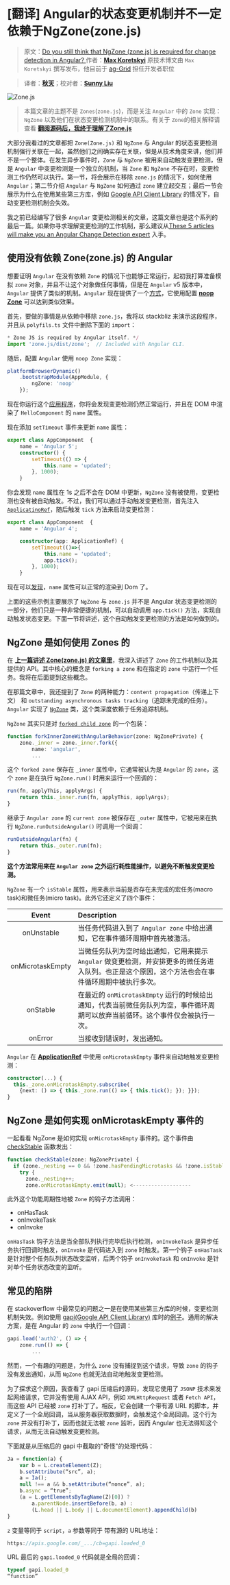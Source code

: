 # [翻译] Angular的状态变更机制并不一定依赖于NgZone(zone.js)

> 原文：[Do you still think that NgZone (zone.js) is required for change detection in Angular?
](https://blog.angularindepth.com/do-you-still-think-that-ngzone-zone-js-is-required-for-change-detection-in-angular-16f7a575afef)
> 作者：**[Max Koretskyi](http://twitter.com/maxim_koretskyi)**
> 原技术博文由 `Max Koretskyi` 撰写发布，他目前于 [ag-Grid](https://angular-grid.ag-grid.com/?utm_source=medium&utm_medium=blog&utm_campaign=angularcustom) 担任开发者职位

> 译者：**[秋天](https://github.com/jkhhuse)**；校对者：**[Sunny Liu](https://segmentfault.com/u/lx1036/articles)**

![Zone.js](../assets/angular-19/1.jpeg)

> 本篇文章的主题不是 `Zones`(`zone.js`)，而是关注 `Angular` 中的 `Zone` 实现：`NgZone` 以及他们在状态变更检测机制中的联系。有关于 `Zone`的相关解释请查看 **[翻阅源码后，我终于理解了Zone.js](15.[翻译]-翻阅源码后，我终于理解了Zone.js.md)**

大部分我看过的文章都把 `Zone(Zone.js)` 和 `NgZone` 与 Angular 的状态变更检测机制强行关联在一起，虽然他们之间确实存在关联，但是从技术角度来讲，他们并不是一个整体。在发生异步事件时，`Zone` 与 `NgZone` 被用来自动触发变更检测，但是 `Angular` 中变更检测是一个独立的机制，当 `Zone` 和 `NgZone` 不存在时，变更检测工作仍然可以执行。第一节，将会展示在移除 `zone.js` 的情况下，如何使用 `Angular`；第二节介绍 `Angular` 与 `NgZone` 如何通过 `zone` 建立起交互；最后一节会展示为什么在使用某些第三方库，例如 [Google API Client Library](https://developers.google.com/api-client-library/) 的情况下，自动变更检测机制会失效。

我之前已经编写了很多 `Angular` 变更检测相关的文章，这篇文章也是这个系列的最后一篇。如果你寻求理解变更检测的工作机制，那么建议从[These 5 articles will make you an Angular Change Detection expert](https://blog.angularindepth.com/these-5-articles-will-make-you-an-angular-change-detection-expert-ed530d28930) 入手。

## 使用没有依赖 Zone(zone.js) 的 Angular

想要证明 `Angular` 在没有依赖 `Zone` 的情况下也能够正常运行，起初我打算准备模拟 `zone` 对象，并且不让这个对象做任何事情，但是在 `Angular` v5 版本中，`Angular` 提供了类似的机制。`Angular` 现在提供了一个[方式](https://github.com/angular/angular/commit/344a5ca)，它使用配置 **[noop Zone](https://github.com/angular/angular/blob/30d5a2ca83c9cf44f602462597a58547b05b75dd/packages/core/src/zone/ng_zone.ts#L318)** 可以达到类似效果。

首先，要做的事情是从依赖中移除 `zone.js`，我将以 stackbliz 来演示这段程序，并且从 `polyfils.ts` 文件中删除下面的 `import`：
```ts
* Zone JS is required by Angular itself. */
import 'zone.js/dist/zone';  // Included with Angular CLI.
```

随后，配置 `Angular` 使用 `noop Zone` 实现：
```ts
platformBrowserDynamic()
    .bootstrapModule(AppModule, {
        ngZone: 'noop'
    });
```

现在你运行这个[应用程序](https://stackblitz.com/edit/angular-jmlwb7)，你将会发现变更检测仍然正常运行，并且在 DOM 中渲染了 `HelloComponent` 的 `name` 属性。
 
现在添加 `setTimeout` 事件来更新 `name` 属性：
```ts
export class AppComponent  {
    name = 'Angular 5';
    constructor() {
        setTimeout(() => {
            this.name = 'updated';
        }, 1000);
    }
```

你会发现 `name` 属性在 1s 之后不会在 DOM 中更新，`NgZone` 没有被使用，变更检测也没有被自动触发。不过，我们可以通过手动触发变更检测，首先注入 [`ApplicatinoRef`](https://angular.io/api/core/ApplicationRef)，随后触发 `tick` 方法来启动变更检测：
```ts
export class AppComponent  {
    name = 'Angular 4';

    constructor(app: ApplicationRef) {
        setTimeout(()=>{
            this.name = 'updated';
            app.tick();
        }, 1000);
    }
```

现在可以[发现](https://stackblitz.com/edit/angular-lr1rss)，`name` 属性可以正常的渲染到 Dom 了。

上面的这些示例主要展示了 `NgZone` 与 `zone.js` 并不是 Angular 状态变更检测的一部分，他们只是一种非常便捷的机制，可以自动调用 `app.tick()` 方法，实现自动触发状态变更。下面一节将讲述，这个自动触发变更检测的方法是如何做到的。

## NgZone 是如何使用 Zones 的

在 **[上一篇讲述 Zone(zone.js) 的文章里](https://zhuanlan.zhihu.com/p/50835920)**，我深入讲述了 `Zone` 的工作机制以及其提供的 API。其中核心的概念是 `forking a zone` 和在指定的 `zone` 中运行一个任务。我将在后面提到这些概念。

在那篇文章中，我还提到了 `Zone` 的两种能力：`content propagation`（传递上下文） 和 `outstanding asynchronous tasks tracking`（追踪未完成的任务）。`Angular` 实现了 [`NgZone`](https://github.com/angular/angular/blob/30d5a2ca83c9cf44f602462597a58547b05b75dd/packages/core/src/zone/ng_zone.ts#L86) 类，这个类深度依赖于任务追踪机制。

`NgZone` 其实只是对 [`forked child zone`](https://github.com/angular/angular/blob/30d5a2ca83c9cf44f602462597a58547b05b75dd/packages/core/src/zone/ng_zone.ts#L252) 的一个包装：
```ts
function forkInnerZoneWithAngularBehavior(zone: NgZonePrivate) {
    zone._inner = zone._inner.fork({
        name: 'angular',
        ...
```

这个 `forked zone` 保存在 `_inner` 属性中，它通常被认为是 `Angular` 的 `zone`，这个 `zone` 是在执行 `NgZone.run()` 时用来运行一个回调的：
```ts
run(fn, applyThis, applyArgs) {
    return this._inner.run(fn, applyThis, applyArgs);
}
```

继承于 `Angular zone` 的 `current zone` 被保存在 `_outer` 属性中，它被用来在执行 `NgZone.runOutsideAngular()` 时调用一个回调：
```ts
runOutsideAngular(fn) {
    return this._outer.run(fn);
}
```

**这个方法常用来在 `Angular zone` 之外运行耗性能操作，以避免不断触发变更检测。**

`NgZone` 有一个 `isStable` 属性，用来表示当前是否存在未完成的宏任务(macro task)和微任务(micro task)。此外它还定义了四个事件：

|      Event       | Description                                           |
| :--------------: | :---------------------------------------------------- |
|    onUnstable    | 当任务代码进入到了 `Angular zone` 中给出通知，它在事件循环周期中首先被激活。 |
| onMicrotaskEmpty | 当微任务队列为空时给出通知，它用来提示 `Angular` 做变更检测，并安排更多的微任务进入队列。也正是这个原因，这个方法也会在事件循环周期中被执行多次。 |
|     onStable     | 在最近的 `onMicrotaskEmpty` 运行的时候给出通知，代表当前微任务队列为空，事件循环周期可以放弃当前循环。这个事件仅会被执行一次。 |
|     onError      | 当接收到错误时，发出通知。     |


`Angular` 在 **[ApplicationRef](https://github.com/angular/angular/blob/30d5a2ca83c9cf44f602462597a58547b05b75dd/packages/core/src/application_ref.ts#L364)** 中使用 `onMicrotaskEmpty` 事件来自动地触发变更检测：
```ts
constructor(...) {
  this._zone.onMicrotaskEmpty.subscribe(
    {next: () => { this._zone.run(() => { this.tick(); }); }});
}
```

## NgZone 是如何实现 onMicrotaskEmpty 事件的

一起看看 NgZone 是如何实现 `onMicrotaskEmpty` 事件的。这个事件由 [checkStable](https://github.com/angular/angular/blob/30d5a2ca83c9cf44f602462597a58547b05b75dd/packages/core/src/zone/ng_zone.ts#L233) 函数发出：
```ts
function checkStable(zone: NgZonePrivate) {
  if (zone._nesting == 0 && !zone.hasPendingMicrotasks && !zone.isStable) {
    try {
      zone._nesting++;
      zone.onMicrotaskEmpty.emit(null); <-------------------
```

此外这个功能周期性地被 `Zone` 的钩子方法调用：
- onHasTask
- onInvokeTask
- onInvoke

`onHasTask` 钩子方法是当全部队列执行完毕后执行检测，`onInvokeTask` 是异步任务执行回调时触发，`onInvoke` 是代码进入到 `zone` 时触发。第一个钩子 `onHasTask` 是针对整个任务队列状态改变监听，后两个钩子 `onInvokeTask` 和 `onInvoke` 是针对单个任务状态改变的监听。

## 常见的陷阱

在 stackoverflow 中最常见的问题之一是在使用某些第三方库的时候，变更检测机制失效。例如使用 [gapi(Google API Client Library)](https://developers.google.com/api-client-library/) 库时的[例子](https://stackoverflow.com/a/46286400/2545680)。通用的解决方案，是在 Angular 的 `zone` 中执行一个回调：
```ts
gapi.load('auth2', () => {
    zone.run(() => {
        ...
```

然而，一个有趣的问题是，为什么 `zone` 没有捕捉到这个请求，导致 `zone` 的钩子没有发出通知，从而 `NgZone` 也就无法自动地触发变更检测。

为了探求这个原因，我查看了 gapi 压缩后的源码，发现它使用了 `JSONP` 技术来发起网络请求，它并没有使用 AJAX API，例如 `XMLHttpRequest` 或者 `Fetch API`，而这些 API 已经被 `zone` 打补丁了。相反，它会创建一个带有源 URL 的脚本，并定义了一个全局回调，当从服务器获取数据时，会触发这个全局回调。这个行为 `zone` 并没有打补丁，因而也就无法被 `zone` 监听，因而 Angular 也无法得知这个请求，从而无法自动触发变更检测。

下面就是从压缩后的 gapi 中截取的"奇怪"的处理代码：
```js
Ja = function(a) {
    var b = L.createElement(Z);
    b.setAttribute(“src”, a);
    a = Ia();
    null !== a && b.setAttribute(“nonce”, a);
    b.async = “true”;
    (a = L.getElementsByTagName(Z)[0]) ? 
        a.parentNode.insertBefore(b, a) : 
        (L.head || L.body || L.documentElement).appendChild(b)
}
```

`z` 变量等同于 `script`，`a` 参数等同于 带有源的 URL地址：
```js
https://apis.google.com/_.../cb=gapi.loaded_0
```

URL 最后的 `gapi.loaded_0` 代码就是全局的回调：
```js
typeof gapi.loaded_0 
“function”
```
